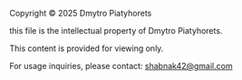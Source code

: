 Copyright © 2025 Dmytro Piatyhorets

this file is the intellectual property of Dmytro Piatyhorets.

This content is provided for viewing only.

For usage inquiries, please contact: shabnak42@gmail.com
